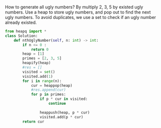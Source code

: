 How to generate all ugly numbers? By multiply 2, 3, 5 by existed ugly numbers.
Use a heap to store ugly numbers, and pop out to find the next ugly numbers. To avoid duplicates, we use a set to check if an ugly number already existed.
```Python
from heapq import *
class Solution:
    def nthUglyNumber(self, n: int) -> int:
        if n <= 0 :
            return 0
        heap = [1]
        primes = [2, 3, 5]
        heapify(heap)
        #res = []
        visited = set()
        visited.add(1)
        for i in range(n):
            cur = heappop(heap)
            #res.append(cur)
            for p in primes:
                if p * cur in visited:
                    continue 
 
                heappush(heap, p * cur)
                visited.add(p * cur)
        return cur

```
